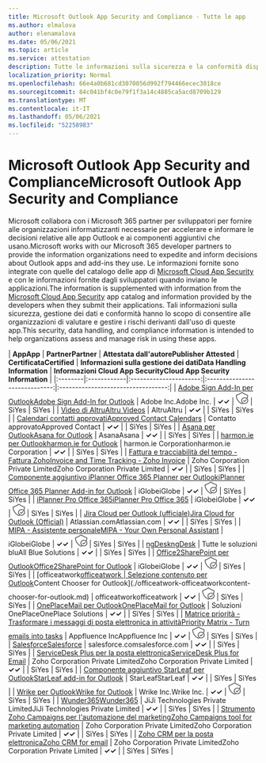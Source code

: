 ```yaml
---
title: Microsoft Outlook App Security and Compliance - Tutte le app
ms.author: elmalova
author: elenamalova
ms.date: 05/06/2021
ms.topic: article
ms.service: attestation
description: Tutte le informazioni sulla sicurezza e la conformità disponibili per tutte le app Outlook Microsoft.
localization_priority: Normal
ms.openlocfilehash: 66e4a0b681cd3070056d992f794466ecec3018ce
ms.sourcegitcommit: 84c041bf4c0e79f1f3a14c4885ca5acd8709b129
ms.translationtype: MT
ms.contentlocale: it-IT
ms.lasthandoff: 05/06/2021
ms.locfileid: "52258983"
---
```

# <a name="microsoft-outlook-app-security-and-compliance"></a><span data-ttu-id="671ac-103">Microsoft Outlook App Security and Compliance</span><span class="sxs-lookup"><span data-stu-id="671ac-103">Microsoft Outlook App Security and Compliance</span></span>

<span data-ttu-id="671ac-104">Microsoft collabora con i Microsoft 365 partner per sviluppatori per fornire alle organizzazioni informatizzanti necessarie per accelerare e informare le decisioni relative alle app Outlook e ai componenti aggiuntivi che usano.</span><span class="sxs-lookup"><span data-stu-id="671ac-104">Microsoft works with our Microsoft 365 developer partners to provide the information organizations need to expedite and inform decisions about Outlook apps and add-ins they use.</span></span> <span data-ttu-id="671ac-105">Le informazioni fornite sono integrate con quelle del catalogo delle app di [Microsoft Cloud App Security](https://www.microsoft.com/en-us/enterprise-mobility-security/cloud-app-security) e con le informazioni fornite dagli sviluppatori quando inviano le applicazioni.</span><span class="sxs-lookup"><span data-stu-id="671ac-105">The information is supplemented with information from the [Microsoft Cloud App Security](https://www.microsoft.com/en-us/enterprise-mobility-security/cloud-app-security) app catalog and information provided by the developers when they submit their applications.</span></span> <span data-ttu-id="671ac-106">Tali informazioni sulla sicurezza, gestione dei dati e conformità hanno lo scopo di consentire alle organizzazioni di valutare e gestire i rischi derivanti dall'uso di queste app.</span><span class="sxs-lookup"><span data-stu-id="671ac-106">This security, data handling, and compliance information is intended to help organizations assess and manage risk in using these apps.</span></span>

| <span data-ttu-id="671ac-107">**App**</span><span class="sxs-lookup"><span data-stu-id="671ac-107">**App**</span></span> | <span data-ttu-id="671ac-108">**Partner**</span><span class="sxs-lookup"><span data-stu-id="671ac-108">**Partner**</span></span> | <span data-ttu-id="671ac-109">**Attestata dall'autore**</span><span class="sxs-lookup"><span data-stu-id="671ac-109">**Publisher Attested**</span></span> | <span data-ttu-id="671ac-110">**Certificata**</span><span class="sxs-lookup"><span data-stu-id="671ac-110">**Certified**</span></span> | <span data-ttu-id="671ac-111">**Informazioni sulla gestione dei dati**</span><span class="sxs-lookup"><span data-stu-id="671ac-111">**Data Handling Information**</span></span> | <span data-ttu-id="671ac-112">**Informazioni Cloud App Security**</span><span class="sxs-lookup"><span data-stu-id="671ac-112">**Cloud App Security Information**</span></span> |
|:--------|:------------|:----------------------:|:-----------------------------:|:----------------------------------:|
| [<span data-ttu-id="671ac-113">Adobe Sign Add-In per Outlook</span><span class="sxs-lookup"><span data-stu-id="671ac-113">Adobe Sign Add-In for Outlook</span></span>](./adobe-inc-sign-add-in-for-outlook.md) | <span data-ttu-id="671ac-114">Adobe Inc.</span><span class="sxs-lookup"><span data-stu-id="671ac-114">Adobe Inc.</span></span> | <span data-ttu-id="671ac-115">**✓**</span><span class="sxs-lookup"><span data-stu-id="671ac-115">**✓**</span></span> | <img alt="Certified application badge" src="../media/certified-badge.png" height="25" width="25" /> | <span data-ttu-id="671ac-116">Sì</span><span class="sxs-lookup"><span data-stu-id="671ac-116">Yes</span></span> | <span data-ttu-id="671ac-117">Sì</span><span class="sxs-lookup"><span data-stu-id="671ac-117">Yes</span></span> |
| [<span data-ttu-id="671ac-118">Video di Altru</span><span class="sxs-lookup"><span data-stu-id="671ac-118">Altru Videos</span></span>](./altru-videos.md) | <span data-ttu-id="671ac-119">Altru</span><span class="sxs-lookup"><span data-stu-id="671ac-119">Altru</span></span> | <span data-ttu-id="671ac-120">**✓**</span><span class="sxs-lookup"><span data-stu-id="671ac-120">**✓**</span></span> |  | <span data-ttu-id="671ac-121">Sì</span><span class="sxs-lookup"><span data-stu-id="671ac-121">Yes</span></span> | <span data-ttu-id="671ac-122">Sì</span><span class="sxs-lookup"><span data-stu-id="671ac-122">Yes</span></span> |
| [<span data-ttu-id="671ac-123">Calendari contatti approvati</span><span class="sxs-lookup"><span data-stu-id="671ac-123">Approved Contact Calendars</span></span>](./approved-contact-calendars.md) | <span data-ttu-id="671ac-124">Contatto approvato</span><span class="sxs-lookup"><span data-stu-id="671ac-124">Approved Contact</span></span> | <span data-ttu-id="671ac-125">**✓**</span><span class="sxs-lookup"><span data-stu-id="671ac-125">**✓**</span></span> |  | <span data-ttu-id="671ac-126">Sì</span><span class="sxs-lookup"><span data-stu-id="671ac-126">Yes</span></span> | <span data-ttu-id="671ac-127">Sì</span><span class="sxs-lookup"><span data-stu-id="671ac-127">Yes</span></span> |
| [<span data-ttu-id="671ac-128">Asana per Outlook</span><span class="sxs-lookup"><span data-stu-id="671ac-128">Asana for Outlook</span></span>](./asana-for-outlook.md) | <span data-ttu-id="671ac-129">Asana</span><span class="sxs-lookup"><span data-stu-id="671ac-129">Asana</span></span> | <span data-ttu-id="671ac-130">**✓**</span><span class="sxs-lookup"><span data-stu-id="671ac-130">**✓**</span></span> |  | <span data-ttu-id="671ac-131">Sì</span><span class="sxs-lookup"><span data-stu-id="671ac-131">Yes</span></span> | <span data-ttu-id="671ac-132">Sì</span><span class="sxs-lookup"><span data-stu-id="671ac-132">Yes</span></span> |
| [<span data-ttu-id="671ac-133">harmon.ie per Outlook</span><span class="sxs-lookup"><span data-stu-id="671ac-133">harmon.ie for Outlook</span></span>](./harmonie-corporation-for-outlook.md) | <span data-ttu-id="671ac-134">harmon.ie Corporation</span><span class="sxs-lookup"><span data-stu-id="671ac-134">harmon.ie Corporation</span></span> | <span data-ttu-id="671ac-135">**✓**</span><span class="sxs-lookup"><span data-stu-id="671ac-135">**✓**</span></span> |  | <span data-ttu-id="671ac-136">Sì</span><span class="sxs-lookup"><span data-stu-id="671ac-136">Yes</span></span> | <span data-ttu-id="671ac-137">Sì</span><span class="sxs-lookup"><span data-stu-id="671ac-137">Yes</span></span> |
| [<span data-ttu-id="671ac-138">Fattura e tracciabilità del tempo - Fattura Zoho</span><span class="sxs-lookup"><span data-stu-id="671ac-138">Invoice and Time Tracking - Zoho Invoice</span></span>](./zoho-corporation-private-limited-invoice-and-time-tracking.md) | <span data-ttu-id="671ac-139">Zoho Corporation Private Limited</span><span class="sxs-lookup"><span data-stu-id="671ac-139">Zoho Corporation Private Limited</span></span> | <span data-ttu-id="671ac-140">**✓**</span><span class="sxs-lookup"><span data-stu-id="671ac-140">**✓**</span></span> |  | <span data-ttu-id="671ac-141">Sì</span><span class="sxs-lookup"><span data-stu-id="671ac-141">Yes</span></span> | <span data-ttu-id="671ac-142">Sì</span><span class="sxs-lookup"><span data-stu-id="671ac-142">Yes</span></span> |
| [<span data-ttu-id="671ac-143">Componente aggiuntivo iPlanner Office 365 Planner per Outlook</span><span class="sxs-lookup"><span data-stu-id="671ac-143">iPlanner Office 365 Planner Add-in for Outlook</span></span>](./iglobe-iplanner-office-365-planner-add-in-for-outlook.md) | <span data-ttu-id="671ac-144">iGlobe</span><span class="sxs-lookup"><span data-stu-id="671ac-144">iGlobe</span></span> | <span data-ttu-id="671ac-145">**✓**</span><span class="sxs-lookup"><span data-stu-id="671ac-145">**✓**</span></span> | <img alt="Certified application badge" src="../media/certified-badge.png" height="25" width="25" /> | <span data-ttu-id="671ac-146">Sì</span><span class="sxs-lookup"><span data-stu-id="671ac-146">Yes</span></span> | <span data-ttu-id="671ac-147">Sì</span><span class="sxs-lookup"><span data-stu-id="671ac-147">Yes</span></span> |
| [<span data-ttu-id="671ac-148">iPlanner Pro Office 365</span><span class="sxs-lookup"><span data-stu-id="671ac-148">iPlanner Pro Office 365</span></span>](./iglobe-iplanner-pro-office-365.md) | <span data-ttu-id="671ac-149">iGlobe</span><span class="sxs-lookup"><span data-stu-id="671ac-149">iGlobe</span></span> | <span data-ttu-id="671ac-150">**✓**</span><span class="sxs-lookup"><span data-stu-id="671ac-150">**✓**</span></span> | <img alt="Certified application badge" src="../media/certified-badge.png" height="25" width="25" /> | <span data-ttu-id="671ac-151">Sì</span><span class="sxs-lookup"><span data-stu-id="671ac-151">Yes</span></span> | <span data-ttu-id="671ac-152">Sì</span><span class="sxs-lookup"><span data-stu-id="671ac-152">Yes</span></span> |
| [<span data-ttu-id="671ac-153">Jira Cloud per Outlook (ufficiale)</span><span class="sxs-lookup"><span data-stu-id="671ac-153">Jira Cloud for Outlook (Official)</span></span>](./atlassiancom-jira-cloud-for-outlook-official.md) | <span data-ttu-id="671ac-154">Atlassian.com</span><span class="sxs-lookup"><span data-stu-id="671ac-154">Atlassian.com</span></span> | <span data-ttu-id="671ac-155">**✓**</span><span class="sxs-lookup"><span data-stu-id="671ac-155">**✓**</span></span> |  | <span data-ttu-id="671ac-156">Sì</span><span class="sxs-lookup"><span data-stu-id="671ac-156">Yes</span></span> | <span data-ttu-id="671ac-157">Sì</span><span class="sxs-lookup"><span data-stu-id="671ac-157">Yes</span></span> |
| [<span data-ttu-id="671ac-158">MIPA - Assistente personale</span><span class="sxs-lookup"><span data-stu-id="671ac-158">MIPA - Your Own Personal Assistant</span></span>](./iglobe-mipa-your-own-personal-assistant.md) | <span data-ttu-id="671ac-159">iGlobe</span><span class="sxs-lookup"><span data-stu-id="671ac-159">iGlobe</span></span> | <span data-ttu-id="671ac-160">**✓**</span><span class="sxs-lookup"><span data-stu-id="671ac-160">**✓**</span></span> | <img alt="Certified application badge" src="../media/certified-badge.png" height="25" width="25" /> | <span data-ttu-id="671ac-161">Sì</span><span class="sxs-lookup"><span data-stu-id="671ac-161">Yes</span></span> | <span data-ttu-id="671ac-162">Sì</span><span class="sxs-lookup"><span data-stu-id="671ac-162">Yes</span></span> |
| [<span data-ttu-id="671ac-163">ngDesk</span><span class="sxs-lookup"><span data-stu-id="671ac-163">ngDesk</span></span>](./all-blue-solutions-ngdesk.md) | <span data-ttu-id="671ac-164">Tutte le soluzioni blu</span><span class="sxs-lookup"><span data-stu-id="671ac-164">All Blue Solutions</span></span> | <span data-ttu-id="671ac-165">**✓**</span><span class="sxs-lookup"><span data-stu-id="671ac-165">**✓**</span></span> |  | <span data-ttu-id="671ac-166">Sì</span><span class="sxs-lookup"><span data-stu-id="671ac-166">Yes</span></span> | <span data-ttu-id="671ac-167">Sì</span><span class="sxs-lookup"><span data-stu-id="671ac-167">Yes</span></span> |
| [<span data-ttu-id="671ac-168">Office2SharePoint per Outlook</span><span class="sxs-lookup"><span data-stu-id="671ac-168">Office2SharePoint for Outlook</span></span>](./iglobe-office2sharepoint-for-outlook.md) | <span data-ttu-id="671ac-169">iGlobe</span><span class="sxs-lookup"><span data-stu-id="671ac-169">iGlobe</span></span> | <span data-ttu-id="671ac-170">**✓**</span><span class="sxs-lookup"><span data-stu-id="671ac-170">**✓**</span></span> | <img alt="Certified application badge" src="../media/certified-badge.png" height="25" width="25" /> | <span data-ttu-id="671ac-171">Sì</span><span class="sxs-lookup"><span data-stu-id="671ac-171">Yes</span></span> | <span data-ttu-id="671ac-172">Sì</span><span class="sxs-lookup"><span data-stu-id="671ac-172">Yes</span></span> |
| <span data-ttu-id="671ac-173">[officeatwork</span><span class="sxs-lookup"><span data-stu-id="671ac-173">[officeatwork</span></span> | <span data-ttu-id="671ac-174">Selezione contenuto per Outlook](./officeatwork-officeatworkcontent-chooser-for-outlook.md)</span><span class="sxs-lookup"><span data-stu-id="671ac-174">Content Chooser for Outlook](./officeatwork-officeatworkcontent-chooser-for-outlook.md)</span></span> | <span data-ttu-id="671ac-175">officeatwork</span><span class="sxs-lookup"><span data-stu-id="671ac-175">officeatwork</span></span> | <span data-ttu-id="671ac-176">**✓**</span><span class="sxs-lookup"><span data-stu-id="671ac-176">**✓**</span></span> | <img alt="Certified application badge" src="../media/certified-badge.png" height="25" width="25" /> | <span data-ttu-id="671ac-177">Sì</span><span class="sxs-lookup"><span data-stu-id="671ac-177">Yes</span></span> | <span data-ttu-id="671ac-178">Sì</span><span class="sxs-lookup"><span data-stu-id="671ac-178">Yes</span></span> |
| [<span data-ttu-id="671ac-179">OnePlaceMail per Outlook</span><span class="sxs-lookup"><span data-stu-id="671ac-179">OnePlaceMail for Outlook</span></span>](./oneplace-solutions-oneplacemail-for-outlook.md) | <span data-ttu-id="671ac-180">Soluzioni OnePlace</span><span class="sxs-lookup"><span data-stu-id="671ac-180">OnePlace Solutions</span></span> | <span data-ttu-id="671ac-181">**✓**</span><span class="sxs-lookup"><span data-stu-id="671ac-181">**✓**</span></span> |  | <span data-ttu-id="671ac-182">Sì</span><span class="sxs-lookup"><span data-stu-id="671ac-182">Yes</span></span> | <span data-ttu-id="671ac-183">Sì</span><span class="sxs-lookup"><span data-stu-id="671ac-183">Yes</span></span> |
| [<span data-ttu-id="671ac-184">Matrice priorità - Trasformare i messaggi di posta elettronica in attività</span><span class="sxs-lookup"><span data-stu-id="671ac-184">Priority Matrix - Turn emails into tasks</span></span>](./appfluence-inc-priority-matrix-turn-emails-into-tasks.md) | <span data-ttu-id="671ac-185">Appfluence Inc</span><span class="sxs-lookup"><span data-stu-id="671ac-185">Appfluence Inc</span></span> | <span data-ttu-id="671ac-186">**✓**</span><span class="sxs-lookup"><span data-stu-id="671ac-186">**✓**</span></span> | <img alt="Certified application badge" src="../media/certified-badge.png" height="25" width="25" /> | <span data-ttu-id="671ac-187">Sì</span><span class="sxs-lookup"><span data-stu-id="671ac-187">Yes</span></span> | <span data-ttu-id="671ac-188">Sì</span><span class="sxs-lookup"><span data-stu-id="671ac-188">Yes</span></span> |
| [<span data-ttu-id="671ac-189">Salesforce</span><span class="sxs-lookup"><span data-stu-id="671ac-189">Salesforce</span></span>](./salesforcecom-salesforce.md) | <span data-ttu-id="671ac-190">salesforce.com</span><span class="sxs-lookup"><span data-stu-id="671ac-190">salesforce.com</span></span> | <span data-ttu-id="671ac-191">**✓**</span><span class="sxs-lookup"><span data-stu-id="671ac-191">**✓**</span></span> |  | <span data-ttu-id="671ac-192">Sì</span><span class="sxs-lookup"><span data-stu-id="671ac-192">Yes</span></span> | <span data-ttu-id="671ac-193">Sì</span><span class="sxs-lookup"><span data-stu-id="671ac-193">Yes</span></span> |
| [<span data-ttu-id="671ac-194">ServiceDesk Plus per la posta elettronica</span><span class="sxs-lookup"><span data-stu-id="671ac-194">ServiceDesk Plus for Email</span></span>](./zoho-corporation-private-limited-servicedesk-plus-for-email.md) | <span data-ttu-id="671ac-195">Zoho Corporation Private Limited</span><span class="sxs-lookup"><span data-stu-id="671ac-195">Zoho Corporation Private Limited</span></span> | <span data-ttu-id="671ac-196">**✓**</span><span class="sxs-lookup"><span data-stu-id="671ac-196">**✓**</span></span> |  | <span data-ttu-id="671ac-197">Sì</span><span class="sxs-lookup"><span data-stu-id="671ac-197">Yes</span></span> | <span data-ttu-id="671ac-198">Sì</span><span class="sxs-lookup"><span data-stu-id="671ac-198">Yes</span></span> |
| [<span data-ttu-id="671ac-199">Componente aggiuntivo StarLeaf per Outlook</span><span class="sxs-lookup"><span data-stu-id="671ac-199">StarLeaf add-in for Outlook</span></span>](./starleaf-add-in-for-outlook.md) | <span data-ttu-id="671ac-200">StarLeaf</span><span class="sxs-lookup"><span data-stu-id="671ac-200">StarLeaf</span></span> | <span data-ttu-id="671ac-201">**✓**</span><span class="sxs-lookup"><span data-stu-id="671ac-201">**✓**</span></span> |  | <span data-ttu-id="671ac-202">Sì</span><span class="sxs-lookup"><span data-stu-id="671ac-202">Yes</span></span> | <span data-ttu-id="671ac-203">Sì</span><span class="sxs-lookup"><span data-stu-id="671ac-203">Yes</span></span> |
| [<span data-ttu-id="671ac-204">Wrike per Outlook</span><span class="sxs-lookup"><span data-stu-id="671ac-204">Wrike for Outlook</span></span>](./wrike-inc-for-outlook.md) | <span data-ttu-id="671ac-205">Wrike Inc.</span><span class="sxs-lookup"><span data-stu-id="671ac-205">Wrike Inc.</span></span> | <span data-ttu-id="671ac-206">**✓**</span><span class="sxs-lookup"><span data-stu-id="671ac-206">**✓**</span></span> | <img alt="Certified application badge" src="../media/certified-badge.png" height="25" width="25" /> | <span data-ttu-id="671ac-207">Sì</span><span class="sxs-lookup"><span data-stu-id="671ac-207">Yes</span></span> | <span data-ttu-id="671ac-208">Sì</span><span class="sxs-lookup"><span data-stu-id="671ac-208">Yes</span></span> |
| [<span data-ttu-id="671ac-209">Wunder365</span><span class="sxs-lookup"><span data-stu-id="671ac-209">Wunder365</span></span>](./jiji-technologies-private-limited-wunder365.md) | <span data-ttu-id="671ac-210">JiJi Technologies Private Limited</span><span class="sxs-lookup"><span data-stu-id="671ac-210">JiJi Technologies Private Limited</span></span> | <span data-ttu-id="671ac-211">**✓**</span><span class="sxs-lookup"><span data-stu-id="671ac-211">**✓**</span></span> |  | <span data-ttu-id="671ac-212">Sì</span><span class="sxs-lookup"><span data-stu-id="671ac-212">Yes</span></span> | <span data-ttu-id="671ac-213">Sì</span><span class="sxs-lookup"><span data-stu-id="671ac-213">Yes</span></span> |
| [<span data-ttu-id="671ac-214">Strumento Zoho Campaigns per l'automazione del marketing</span><span class="sxs-lookup"><span data-stu-id="671ac-214">Zoho Campaigns tool for marketing automation</span></span>](./zoho-corporation-private-limited-campaigns-tool-for-marketing-automation.md) | <span data-ttu-id="671ac-215">Zoho Corporation Private Limited</span><span class="sxs-lookup"><span data-stu-id="671ac-215">Zoho Corporation Private Limited</span></span> | <span data-ttu-id="671ac-216">**✓**</span><span class="sxs-lookup"><span data-stu-id="671ac-216">**✓**</span></span> |  | <span data-ttu-id="671ac-217">Sì</span><span class="sxs-lookup"><span data-stu-id="671ac-217">Yes</span></span> | <span data-ttu-id="671ac-218">Sì</span><span class="sxs-lookup"><span data-stu-id="671ac-218">Yes</span></span> |
| [<span data-ttu-id="671ac-219">Zoho CRM per la posta elettronica</span><span class="sxs-lookup"><span data-stu-id="671ac-219">Zoho CRM for email</span></span>](./zoho-corporation-private-limited-crm-for-email.md) | <span data-ttu-id="671ac-220">Zoho Corporation Private Limited</span><span class="sxs-lookup"><span data-stu-id="671ac-220">Zoho Corporation Private Limited</span></span> | <span data-ttu-id="671ac-221">**✓**</span><span class="sxs-lookup"><span data-stu-id="671ac-221">**✓**</span></span> |  | <span data-ttu-id="671ac-222">Sì</span><span class="sxs-lookup"><span data-stu-id="671ac-222">Yes</span></span> | <span data-ttu-id="671ac-223">Sì</span><span class="sxs-lookup"><span data-stu-id="671ac-223">Yes</span></span> |

